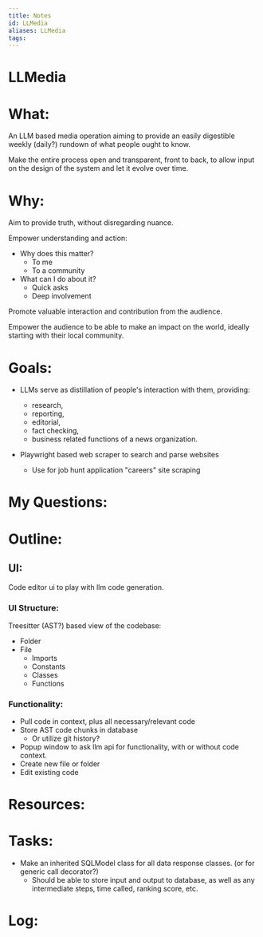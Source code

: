 ```yaml
---
title: Notes
id: LLMedia
aliases: LLMedia
tags:
---
```


# LLMedia

# What:
An LLM based media operation aiming to provide an easily digestible weekly (daily?) rundown of what people ought to know.

Make the entire process open and transparent, front to back, to allow input on the design of the system and let it evolve over time. 

# Why:
Aim to provide truth, without disregarding nuance. 

Empower understanding and action:
 - Why does this matter? 
    - To me
    - To a community
 - What can I do about it?
    - Quick asks
    - Deep involvement

Promote valuable interaction and contribution from the audience. 

Empower the audience to be able to make an impact on the world, ideally starting with their local community. 


# Goals:
 - LLMs serve as distillation of people's interaction with them, providing: 
    - research, 
    - reporting, 
    - editorial, 
    - fact checking, 
    - business related functions of a news organization. 

 - Playwright based web scraper to search and parse websites
    - Use for job hunt application "careers" site scraping

# My Questions:


# Outline:
## UI:
Code editor ui to play with llm code generation. 

### UI Structure:
Treesitter (AST?) based view of the codebase:
- Folder
- File
    - Imports
    - Constants
    - Classes
    - Functions

### Functionality:
- Pull code in context, plus all necessary/relevant code
- Store AST code chunks in database
    - Or utilize git history?
- Popup window to ask llm api for functionality, with or without code context.
- Create new file or folder
- Edit existing code


# Resources:


# Tasks:
 -  Make an inherited SQLModel class for all data response classes. (or for generic call decorator?)
    - Should be able to store input and output to database, as well as any intermediate steps, time called, ranking score, etc.

# Log: